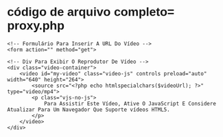 # código de arquivo completo= proxy.php

<?php
// Verifica Se A URL Do Vídeo Foi Fornecida
if (!isset($_GET['url'])) {
    die('URL Do Vídeo Não Especificada.');
}

// URL Do Vídeo
$videoUrl = $_GET['url'];

// Função Para Buscar O Conteúdo Da URL Alvo
function fetchURL($url) {
    $ch = curl_init();
    curl_setopt($ch, CURLOPT_URL, $url);
    curl_setopt($ch, CURLOPT_RETURNTRANSFER, true);
    $response = curl_exec($ch);
    curl_close($ch);
    return $response;
}

// Obtém O Conteúdo Da URL Alvo Via Proxy
$content = fetchURL($videoUrl);

// Exibe O Conteúdo Como Resposta
echo $content;
?>

<!DOCTYPE html>
<html lang="en">
<head>
<meta charset="UTF-8">
<meta name="viewport" content="width=device-width, initial-scale=1.0">
<link href="https://vjs.zencdn.net/7.15.4/video-js.css" rel="stylesheet">
<style>
    body { font-family: Arial, sans-serif; }
    .video-container { margin-top: 20px; }
</style>
</head>
<body>

<div class="container">

    <!-- Formulário Para Inserir A URL Do Vídeo -->
    <form action="" method="get">

    <!-- Div Para Exibir O Reprodutor De Vídeo -->
    <div class="video-container">
        <video id="my-video" class="video-js" controls preload="auto" width="640" height="264">
            <source src="<?php echo htmlspecialchars($videoUrl); ?>" type="video/mp4">
            <p class="vjs-no-js">
                Para Assistir Este Vídeo, Ative O JavaScript E Considere Atualizar Para Um Navegador Que Suporte vídeos HTML5.
            </p>
        </video>
    </div>
</div>

<!-- Scripts Para O Reprodutor De Vídeo -->
<script src="https://vjs.zencdn.net/7.15.4/video.min.js"></script>
<script>
    // Inicializa O Reprodutor De vídeo
    var player = videojs('my-video');
</script>

</body>
</html>
